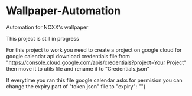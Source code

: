# Wallpaper-Automation
Automation for NOXX's wallpaper

This project is still in progress

For this project to work you need to create a project on google cloud for google calendar api
download credentials file from "https://console.cloud.google.com/apis/credentials?project=Your Project"
then move it to utils file and rename it to "Credentials.json"

If everytime you ran this file google calendar asks for permision you can change the expiry part of "token.json" file to "expiry": ""}
